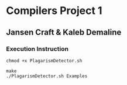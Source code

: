 # Compilers Project 1 

## Jansen Craft & Kaleb Demaline

### Execution Instruction

```
chmod +x PlagarismDetector.sh
```

```
make
./PlagarismDetector.sh Examples
```